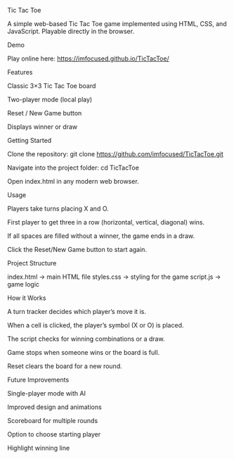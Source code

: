 Tic Tac Toe

A simple web-based Tic Tac Toe game implemented using HTML, CSS, and JavaScript. Playable directly in the browser.

Demo

Play online here: https://imfocused.github.io/TicTacToe/

Features

Classic 3×3 Tic Tac Toe board

Two-player mode (local play)

Reset / New Game button

Displays winner or draw

Getting Started

Clone the repository:
git clone https://github.com/imfocused/TicTacToe.git

Navigate into the project folder:
cd TicTacToe

Open index.html in any modern web browser.

Usage

Players take turns placing X and O.

First player to get three in a row (horizontal, vertical, diagonal) wins.

If all spaces are filled without a winner, the game ends in a draw.

Click the Reset/New Game button to start again.

Project Structure

index.html → main HTML file
styles.css → styling for the game
script.js → game logic

How it Works

A turn tracker decides which player’s move it is.

When a cell is clicked, the player’s symbol (X or O) is placed.

The script checks for winning combinations or a draw.

Game stops when someone wins or the board is full.

Reset clears the board for a new round.

Future Improvements

Single-player mode with AI

Improved design and animations

Scoreboard for multiple rounds

Option to choose starting player

Highlight winning line
